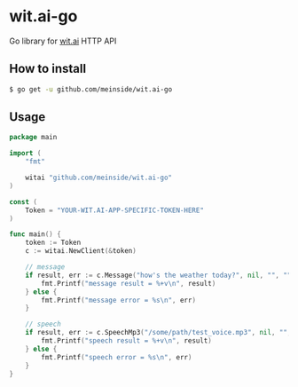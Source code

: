 # wit.ai-go

Go library for [wit.ai](https://wit.ai/) HTTP API

## How to install

```bash
$ go get -u github.com/meinside/wit.ai-go
```

## Usage

```go
package main

import (
	"fmt"

	witai "github.com/meinside/wit.ai-go"
)

const (
	Token = "YOUR-WIT.AI-APP-SPECIFIC-TOKEN-HERE"
)

func main() {
	token := Token
	c := witai.NewClient(&token)

	// message
	if result, err := c.Message("how's the weather today?", nil, "", "", 1); err == nil {
		fmt.Printf("message result = %+v\n", result)
	} else {
		fmt.Printf("message error = %s\n", err)
	}

	// speech
	if result, err := c.SpeechMp3("/some/path/test_voice.mp3", nil, "", "", 1); err == nil {
		fmt.Printf("speech result = %+v\n", result)
	} else {
		fmt.Printf("speech error = %s\n", err)
	}
}
```
